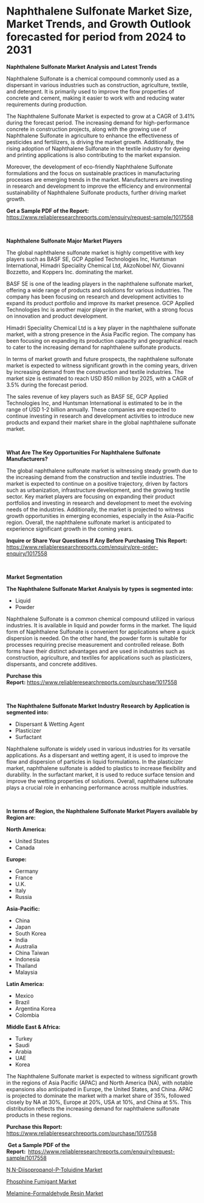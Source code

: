 <p><h1>Naphthalene Sulfonate Market Size, Market Trends, and Growth Outlook forecasted for period from 2024 to 2031</h1></p><p><strong>Naphthalene Sulfonate Market Analysis and Latest Trends</strong></p>
<p><p>Naphthalene Sulfonate is a chemical compound commonly used as a dispersant in various industries such as construction, agriculture, textile, and detergent. It is primarily used to improve the flow properties of concrete and cement, making it easier to work with and reducing water requirements during production.</p><p>The Naphthalene Sulfonate Market is expected to grow at a CAGR of 3.41% during the forecast period. The increasing demand for high-performance concrete in construction projects, along with the growing use of Naphthalene Sulfonate in agriculture to enhance the effectiveness of pesticides and fertilizers, is driving the market growth. Additionally, the rising adoption of Naphthalene Sulfonate in the textile industry for dyeing and printing applications is also contributing to the market expansion.</p><p>Moreover, the development of eco-friendly Naphthalene Sulfonate formulations and the focus on sustainable practices in manufacturing processes are emerging trends in the market. Manufacturers are investing in research and development to improve the efficiency and environmental sustainability of Naphthalene Sulfonate products, further driving market growth.</p></p>
<p><strong>Get a Sample PDF of the Report:&nbsp;</strong> <a href="https://www.reliableresearchreports.com/enquiry/request-sample/1017558">https://www.reliableresearchreports.com/enquiry/request-sample/1017558</a></p>
<p>&nbsp;</p>
<p><strong>Naphthalene Sulfonate Major Market Players</strong></p>
<p><p>The global naphthalene sulfonate market is highly competitive with key players such as BASF SE, GCP Applied Technologies Inc, Huntsman International, Himadri Speciality Chemical Ltd, AkzoNobel NV, Giovanni Bozzetto, and Koppers Inc. dominating the market.</p><p>BASF SE is one of the leading players in the naphthalene sulfonate market, offering a wide range of products and solutions for various industries. The company has been focusing on research and development activities to expand its product portfolio and improve its market presence. GCP Applied Technologies Inc is another major player in the market, with a strong focus on innovation and product development.</p><p>Himadri Speciality Chemical Ltd is a key player in the naphthalene sulfonate market, with a strong presence in the Asia Pacific region. The company has been focusing on expanding its production capacity and geographical reach to cater to the increasing demand for naphthalene sulfonate products.</p><p>In terms of market growth and future prospects, the naphthalene sulfonate market is expected to witness significant growth in the coming years, driven by increasing demand from the construction and textile industries. The market size is estimated to reach USD 850 million by 2025, with a CAGR of 3.5% during the forecast period.</p><p>The sales revenue of key players such as BASF SE, GCP Applied Technologies Inc, and Huntsman International is estimated to be in the range of USD 1-2 billion annually. These companies are expected to continue investing in research and development activities to introduce new products and expand their market share in the global naphthalene sulfonate market.</p></p>
<p>&nbsp;</p>
<p><strong>What Are The Key Opportunities For Naphthalene Sulfonate Manufacturers?</strong></p>
<p><p>The global naphthalene sulfonate market is witnessing steady growth due to the increasing demand from the construction and textile industries. The market is expected to continue on a positive trajectory, driven by factors such as urbanization, infrastructure development, and the growing textile sector. Key market players are focusing on expanding their product portfolios and investing in research and development to meet the evolving needs of the industries. Additionally, the market is projected to witness growth opportunities in emerging economies, especially in the Asia-Pacific region. Overall, the naphthalene sulfonate market is anticipated to experience significant growth in the coming years.</p></p>
<p><strong>Inquire or Share Your Questions If Any Before Purchasing This Report:</strong> <a href="https://www.reliableresearchreports.com/enquiry/pre-order-enquiry/1017558">https://www.reliableresearchreports.com/enquiry/pre-order-enquiry/1017558</a></p>
<p>&nbsp;</p>
<p><strong>Market Segmentation</strong></p>
<p><strong>The Naphthalene Sulfonate Market Analysis by types is segmented into:</strong></p>
<p><ul><li>Liquid</li><li>Powder</li></ul></p>
<p><p>Naphthalene Sulfonate is a common chemical compound utilized in various industries. It is available in liquid and powder forms in the market. The liquid form of Naphthalene Sulfonate is convenient for applications where a quick dispersion is needed. On the other hand, the powder form is suitable for processes requiring precise measurement and controlled release. Both forms have their distinct advantages and are used in industries such as construction, agriculture, and textiles for applications such as plasticizers, dispersants, and concrete additives.</p></p>
<p><strong>Purchase this Report:&nbsp;</strong><a href="https://www.reliableresearchreports.com/purchase/1017558">https://www.reliableresearchreports.com/purchase/1017558</a></p>
<p>&nbsp;</p>
<p><strong>The Naphthalene Sulfonate Market Industry Research by Application is segmented into:</strong></p>
<p><ul><li>Dispersant & Wetting Agent</li><li>Plasticizer</li><li>Surfactant</li></ul></p>
<p><p>Naphthalene sulfonate is widely used in various industries for its versatile applications. As a dispersant and wetting agent, it is used to improve the flow and dispersion of particles in liquid formulations. In the plasticizer market, naphthalene sulfonate is added to plastics to increase flexibility and durability. In the surfactant market, it is used to reduce surface tension and improve the wetting properties of solutions. Overall, naphthalene sulfonate plays a crucial role in enhancing performance across multiple industries.</p></p>
<p>&nbsp;</p>
<p><strong>In terms of Region, the Naphthalene Sulfonate Market Players available by Region are:</strong></p>
<p>
    <p> <strong> North America: </strong>
        <ul>
            <li>United States</li>
            <li>Canada</li>
        </ul>
        </p> 
    <p> <strong> Europe: </strong>
        <ul>
            <li>Germany</li>
            <li>France</li>
            <li>U.K.</li>
            <li>Italy</li>
            <li>Russia</li>
        </ul>
        </p> 
    <p> <strong> Asia-Pacific: </strong>
        <ul>
            <li>China</li>
            <li>Japan</li>
            <li>South Korea</li>
            <li>India</li>
            <li>Australia</li>
            <li>China Taiwan</li>
            <li>Indonesia</li>
            <li>Thailand</li>
            <li>Malaysia</li>
        </ul>
        </p> 
    <p> <strong> Latin America: </strong>
        <ul>
            <li>Mexico</li>
            <li>Brazil</li>
            <li>Argentina Korea</li>
            <li>Colombia</li>
        </ul>
        </p> 
    <p> <strong> Middle East & Africa: </strong>
        <ul>
            <li>Turkey</li>
            <li>Saudi</li>
            <li>Arabia</li>
            <li>UAE</li>
            <li>Korea</li>
        </ul>
    </p>
    </p>
<p><p>The Naphthalene Sulfonate market is expected to witness significant growth in the regions of Asia Pacific (APAC) and North America (NA), with notable expansions also anticipated in Europe, the United States, and China. APAC is projected to dominate the market with a market share of 35%, followed closely by NA at 30%, Europe at 20%, USA at 10%, and China at 5%. This distribution reflects the increasing demand for naphthalene sulfonate products in these regions.</p></p>
<p><strong>Purchase this Report: </strong><a href="https://www.reliableresearchreports.com/purchase/1017558">https://www.reliableresearchreports.com/purchase/1017558</a></p>
<p>&nbsp;<strong>Get a Sample PDF of the Report:&nbsp;&nbsp;</strong><a href="https://www.reliableresearchreports.com/enquiry/request-sample/1017558">https://www.reliableresearchreports.com/enquiry/request-sample/1017558</a></p>
<p><strong></strong></p>
<p><p><a href="https://view.publitas.com/reportprime-1/n-n-diisopropanol-p-toluidine-market-size-share-trends-analysis-report-by-material-by-type-by-end-user-by-region-and-segment-forecasts-2023-2030/">N,N-Diisopropanol-P-Toluidine Market</a></p><p><a href="https://view.publitas.com/reportprime-1/phosphine-fumigant-market-research-report-the-key-to-successful-business-strategy-forecasted-for-period-from-2023-2030/">Phosphine Fumigant Market</a></p><p><a href="https://view.publitas.com/reportprime-1/melamine-formaldehyde-resin-market-share-market-new-trends-analysis-report-by-type-by-application-by-end-use-by-region-and-segment-forecasts-2023-2030/">Melamine-Formaldehyde Resin Market</a></p></p>